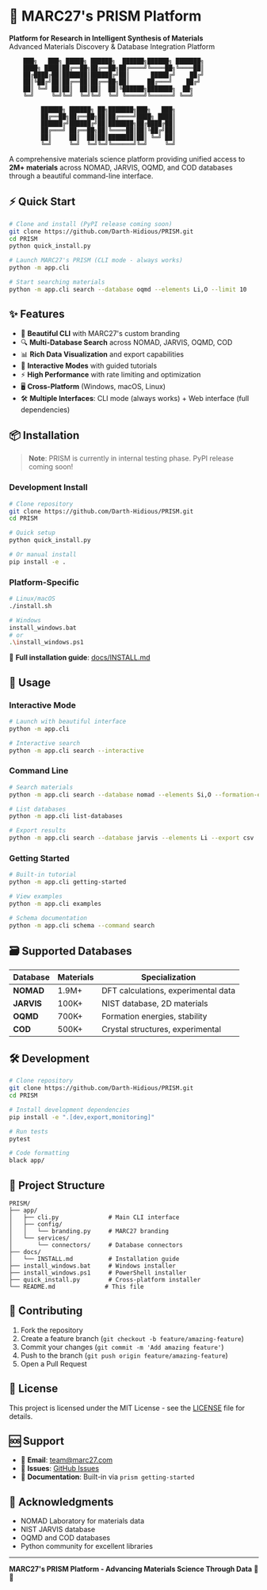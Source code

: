 # 🚀 MARC27's PRISM Platform

**Platform for Research in Intelligent Synthesis of Materials**  
Advanced Materials Discovery & Database Integration Platform

```
    ███╗   ███╗ █████╗ ██████╗  ██████╗██████╗ ███████╗
    ████╗ ████║██╔══██╗██╔══██╗██╔════╝╚════██╗╚════██║
    ██╔████╔██║███████║██████╔╝██║      █████╔╝    ██╔╝
    ██║╚██╔╝██║██╔══██║██╔══██╗██║     ██╔═══╝    ██╔╝ 
    ██║ ╚═╝ ██║██║  ██║██║  ██║╚██████╗███████╗  ██╗
    ╚═╝     ╚═╝╚═╝  ╚═╝╚═╝  ╚═╝ ╚═════╝╚══════╝ ╚══╝
                                                        
         ██████╗ ██████╗ ██╗███████╗███╗   ███╗
         ██╔══██╗██╔══██╗██║██╔════╝████╗ ████║
         ██████╔╝██████╔╝██║███████╗██╔████╔██║
         ██╔═══╝ ██╔══██╗██║╚════██║██║╚██╔╝██║
         ██║     ██║  ██║██║███████║██║ ╚═╝ ██║
         ╚═╝     ╚═╝  ╚═╝╚═╝╚══════╝╚═╝     ╚═╝
```

A comprehensive materials science platform providing unified access to **2M+ materials** across NOMAD, JARVIS, OQMD, and COD databases through a beautiful command-line interface.

## ⚡ Quick Start

```bash
# Clone and install (PyPI release coming soon)
git clone https://github.com/Darth-Hidious/PRISM.git
cd PRISM
python quick_install.py

# Launch MARC27's PRISM (CLI mode - always works)
python -m app.cli

# Start searching materials
python -m app.cli search --database oqmd --elements Li,O --limit 10
```

## ✨ Features

- 🎨 **Beautiful CLI** with MARC27's custom branding
- 🔍 **Multi-Database Search** across NOMAD, JARVIS, OQMD, COD  
- 📊 **Rich Data Visualization** and export capabilities
- 🚀 **Interactive Modes** with guided tutorials
- ⚡ **High Performance** with rate limiting and optimization
- 🖥️ **Cross-Platform** (Windows, macOS, Linux)
- 🛠️ **Multiple Interfaces**: CLI mode (always works) + Web interface (full dependencies)

## 📦 Installation

> **Note**: PRISM is currently in internal testing phase. PyPI release coming soon!

### Development Install
```bash
# Clone repository
git clone https://github.com/Darth-Hidious/PRISM.git
cd PRISM

# Quick setup
python quick_install.py

# Or manual install
pip install -e .
```

### Platform-Specific
```bash
# Linux/macOS
./install.sh

# Windows
install_windows.bat
# or
.\install_windows.ps1
```

📖 **Full installation guide**: [docs/INSTALL.md](docs/INSTALL.md)

## 🚀 Usage

### Interactive Mode

```bash
# Launch with beautiful interface
python -m app.cli

# Interactive search
python -m app.cli search --interactive
```

### Command Line

```bash
# Search materials
python -m app.cli search --database nomad --elements Si,O --formation-energy -2,0

# List databases
python -m app.cli list-databases

# Export results
python -m app.cli search --database jarvis --elements Li --export csv
```

### Getting Started

```bash
# Built-in tutorial
python -m app.cli getting-started

# View examples
python -m app.cli examples

# Schema documentation
python -m app.cli schema --command search
```

## 🗃️ Supported Databases

| Database | Materials | Specialization |
|----------|-----------|----------------|
| **NOMAD** | 1.9M+ | DFT calculations, experimental data |
| **JARVIS** | 100K+ | NIST database, 2D materials |
| **OQMD** | 700K+ | Formation energies, stability |
| **COD** | 500K+ | Crystal structures, experimental |

## 🛠️ Development

```bash
# Clone repository
git clone https://github.com/Darth-Hidious/PRISM.git
cd PRISM

# Install development dependencies
pip install -e ".[dev,export,monitoring]"

# Run tests
pytest

# Code formatting
black app/
```

## 📁 Project Structure

```
PRISM/
├── app/
│   ├── cli.py              # Main CLI interface
│   ├── config/
│   │   └── branding.py     # MARC27 branding
│   └── services/
│       └── connectors/     # Database connectors
├── docs/
│   └── INSTALL.md          # Installation guide
├── install_windows.bat     # Windows installer
├── install_windows.ps1     # PowerShell installer
├── quick_install.py        # Cross-platform installer
└── README.md              # This file
```

## 🤝 Contributing

1. Fork the repository
2. Create a feature branch (`git checkout -b feature/amazing-feature`)
3. Commit your changes (`git commit -m 'Add amazing feature'`)
4. Push to the branch (`git push origin feature/amazing-feature`)
5. Open a Pull Request

## 📄 License

This project is licensed under the MIT License - see the [LICENSE](LICENSE) file for details.

## 🆘 Support

- 📧 **Email**: team@marc27.com
- 🐛 **Issues**: [GitHub Issues](https://github.com/Darth-Hidious/PRISM/issues)
- 📖 **Documentation**: Built-in via `prism getting-started`

## 🙏 Acknowledgments

- NOMAD Laboratory for materials data
- NIST JARVIS database
- OQMD and COD databases
- Python community for excellent libraries

---

**MARC27's PRISM Platform - Advancing Materials Science Through Data** 🔬✨
